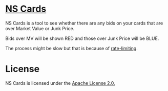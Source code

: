 # [NS Cards](makrine.github.io/NScards)
NS Cards is a tool to see whether there are any bids on your cards that are over Market Value or Junk Price.

Bids over MV will be shown RED and those over Junk Price will be BLUE.

The process might be slow but that is because of [rate-limiting](https://www.nationstates.net/pages/api.html#ratelimits).

# License

NS Cards is licensed under the [Apache License 2.0.](http://www.apache.org/licenses/LICENSE-2.0)
